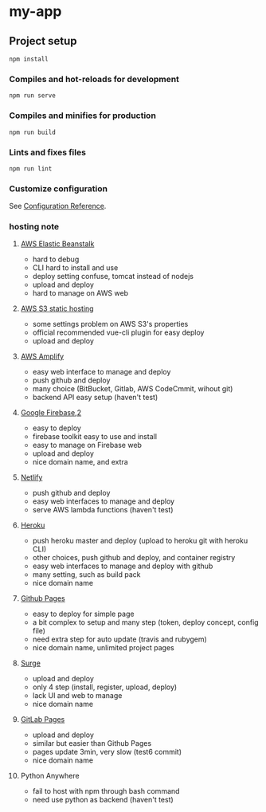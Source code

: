 # my-app

## Project setup
```
npm install
```

### Compiles and hot-reloads for development
```
npm run serve
```

### Compiles and minifies for production
```
npm run build
```

### Lints and fixes files
```
npm run lint
```

### Customize configuration
See [Configuration Reference](https://cli.vuejs.org/config/).


### hosting note
1. [AWS Elastic Beanstalk](http://env-portfolio.eba-hqy7qmxw.ap-southeast-1.elasticbeanstalk.com/)
    - hard to debug
    - CLI hard to install and use
    - deploy setting confuse, tomcat instead of nodejs
    - upload and deploy
    - hard to manage on AWS web

2. [AWS S3 static hosting](https://vuecliplugins3bucket.s3-ap-southeast-1.amazonaws.com/index.html)
    - some settings problem on AWS S3's properties
    - official recommended vue-cli plugin for easy deploy
    - upload and deploy

3. [AWS Amplify](https://master.d3cd60ujwjqht7.amplifyapp.com/)
    - easy web interface to manage and deploy
    - push github and deploy
    - many choice (BitBucket, Gitlab, AWS CodeCmmit, wihout git)
    - backend API easy setup (haven't test)

4. [Google Firebase](https://portfolio-nang.web.app/),[2](https://portfolio-nang.firebaseapp.com/)
    - easy to deploy
    - firebase toolkit easy to use and install
    - easy to manage on Firebase web
    - upload and deploy
    - nice domain name, and extra

5. [Netlify](https://relaxed-kilby-aac746.netlify.app/)
    - push github and deploy
    - easy web interfaces to manage and deploy
    - serve AWS lambda functions (haven't test)

6. [Heroku](https://portfolio-nang.herokuapp.com/)
    - push heroku master and deploy (upload to heroku git with heroku CLI)
    - other choices, push github and deploy, and container registry
    - easy web interfaces to manage and deploy with github
    - many setting, such as build pack
    - nice domain name

7. [Github Pages](https://devilfuckangel.github.io/Portfolio/)
    - easy to deploy for simple page
    - a bit complex to setup and many step (token, deploy concept, config file)
    - need extra step for auto update (travis and rubygem)
    - nice domain name, unlimited project pages

8. [Surge](https://devilfuckangel.surge.sh/)
    - upload and deploy
    - only 4 step (install, register, upload, deploy)
    - lack UI and web to manage
    - nice domain name

9. [GitLab Pages](https://devilfuckangel.gitlab.io/Portfolio/)
    - upload and deploy
    - similar but easier than Github Pages
    - pages update 3min, very slow (test6 commit)
    - nice domain name

10. Python Anywhere
    - fail to host with npm through bash command
    - need use python as backend (haven't test)